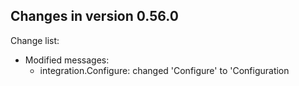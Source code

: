 ## Changes in version 0.56.0

Change list:
* Modified messages:
  * integration.Configure: changed 'Configure' to 'Configuration

